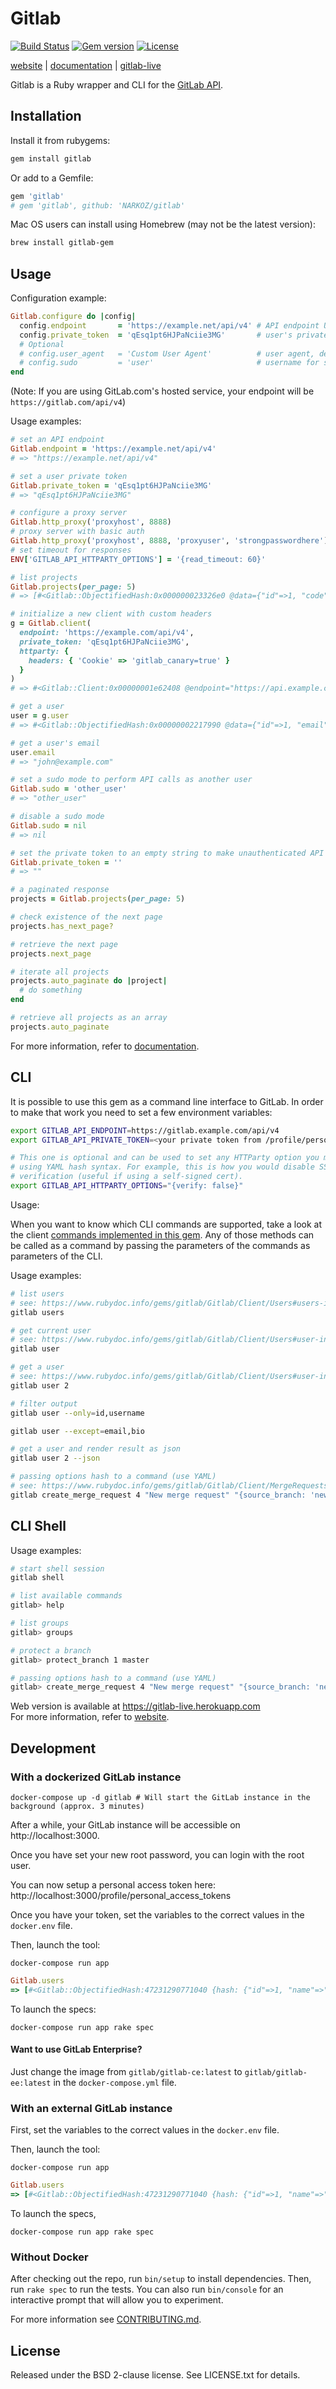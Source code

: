 # Gitlab

[![Build Status](https://img.shields.io/github/actions/workflow/status/NARKOZ/gitlab/ci.yml?branch=master)](https://github.com/NARKOZ/gitlab/actions/workflows/ci.yml)
[![Gem version](https://img.shields.io/gem/v/gitlab.svg)](https://rubygems.org/gems/gitlab)
[![License](https://img.shields.io/badge/license-BSD-red.svg)](https://github.com/NARKOZ/gitlab/blob/master/LICENSE.txt)

[website](https://narkoz.github.io/gitlab) |
[documentation](https://www.rubydoc.info/gems/gitlab/frames) |
[gitlab-live](https://github.com/NARKOZ/gitlab-live)

Gitlab is a Ruby wrapper and CLI for the [GitLab API](https://docs.gitlab.com/ee/api/index.html).

## Installation

Install it from rubygems:

```sh
gem install gitlab
```

Or add to a Gemfile:

```ruby
gem 'gitlab'
# gem 'gitlab', github: 'NARKOZ/gitlab'
```

Mac OS users can install using Homebrew (may not be the latest version):

```sh
brew install gitlab-gem
```

## Usage

Configuration example:

```ruby
Gitlab.configure do |config|
  config.endpoint       = 'https://example.net/api/v4' # API endpoint URL, default: ENV['GITLAB_API_ENDPOINT'] and falls back to ENV['CI_API_V4_URL']
  config.private_token  = 'qEsq1pt6HJPaNciie3MG'       # user's private token or OAuth2 access token, default: ENV['GITLAB_API_PRIVATE_TOKEN']
  # Optional
  # config.user_agent   = 'Custom User Agent'          # user agent, default: 'Gitlab Ruby Gem [version]'
  # config.sudo         = 'user'                       # username for sudo mode, default: nil
end
```

(Note: If you are using GitLab.com's hosted service, your endpoint will be `https://gitlab.com/api/v4`)

Usage examples:

```ruby
# set an API endpoint
Gitlab.endpoint = 'https://example.net/api/v4'
# => "https://example.net/api/v4"

# set a user private token
Gitlab.private_token = 'qEsq1pt6HJPaNciie3MG'
# => "qEsq1pt6HJPaNciie3MG"

# configure a proxy server
Gitlab.http_proxy('proxyhost', 8888)
# proxy server with basic auth
Gitlab.http_proxy('proxyhost', 8888, 'proxyuser', 'strongpasswordhere')
# set timeout for responses
ENV['GITLAB_API_HTTPARTY_OPTIONS'] = '{read_timeout: 60}'

# list projects
Gitlab.projects(per_page: 5)
# => [#<Gitlab::ObjectifiedHash:0x000000023326e0 @data={"id"=>1, "code"=>"brute", "name"=>"Brute", "description"=>nil, "path"=>"brute", "default_branch"=>nil, "owner"=>#<Gitlab::ObjectifiedHash:0x00000002331600 @data={"id"=>1, "email"=>"john@example.com", "name"=>"John Smith", "blocked"=>false, "created_at"=>"2012-09-17T09:41:56Z"}>, "private"=>true, "issues_enabled"=>true, "merge_requests_enabled"=>true, "wall_enabled"=>true, "wiki_enabled"=>true, "created_at"=>"2012-09-17T09:41:56Z"}>, #<Gitlab::ObjectifiedHash:0x000000023450d8 @data={"id"=>2, "code"=>"mozart", "name"=>"Mozart", "description"=>nil, "path"=>"mozart", "default_branch"=>nil, "owner"=>#<Gitlab::ObjectifiedHash:0x00000002344ca0 @data={"id"=>1, "email"=>"john@example.com", "name"=>"John Smith", "blocked"=>false, "created_at"=>"2012-09-17T09:41:56Z"}>, "private"=>true, "issues_enabled"=>true, "merge_requests_enabled"=>true, "wall_enabled"=>true, "wiki_enabled"=>true, "created_at"=>"2012-09-17T09:41:57Z"}>, #<Gitlab::ObjectifiedHash:0x00000002344958 @data={"id"=>3, "code"=>"gitlab", "name"=>"Gitlab", "description"=>nil, "path"=>"gitlab", "default_branch"=>nil, "owner"=>#<Gitlab::ObjectifiedHash:0x000000023447a0 @data={"id"=>1, "email"=>"john@example.com", "name"=>"John Smith", "blocked"=>false, "created_at"=>"2012-09-17T09:41:56Z"}>, "private"=>true, "issues_enabled"=>true, "merge_requests_enabled"=>true, "wall_enabled"=>true, "wiki_enabled"=>true, "created_at"=>"2012-09-17T09:41:58Z"}>]

# initialize a new client with custom headers
g = Gitlab.client(
  endpoint: 'https://example.com/api/v4',
  private_token: 'qEsq1pt6HJPaNciie3MG',
  httparty: {
    headers: { 'Cookie' => 'gitlab_canary=true' }
  }
)
# => #<Gitlab::Client:0x00000001e62408 @endpoint="https://api.example.com", @private_token="qEsq1pt6HJPaNciie3MG", @user_agent="Gitlab Ruby Gem 2.0.0">

# get a user
user = g.user
# => #<Gitlab::ObjectifiedHash:0x00000002217990 @data={"id"=>1, "email"=>"john@example.com", "name"=>"John Smith", "bio"=>nil, "skype"=>"", "linkedin"=>"", "twitter"=>"john", "dark_scheme"=>false, "theme_id"=>1, "blocked"=>false, "created_at"=>"2012-09-17T09:41:56Z"}>

# get a user's email
user.email
# => "john@example.com"

# set a sudo mode to perform API calls as another user
Gitlab.sudo = 'other_user'
# => "other_user"

# disable a sudo mode
Gitlab.sudo = nil
# => nil

# set the private token to an empty string to make unauthenticated API requests
Gitlab.private_token = ''
# => ""

# a paginated response
projects = Gitlab.projects(per_page: 5)

# check existence of the next page
projects.has_next_page?

# retrieve the next page
projects.next_page

# iterate all projects
projects.auto_paginate do |project|
  # do something
end

# retrieve all projects as an array
projects.auto_paginate
```

For more information, refer to [documentation](https://www.rubydoc.info/gems/gitlab/frames).

## CLI

It is possible to use this gem as a command line interface to GitLab. In order to make that work you need to set a few environment variables:
```sh
export GITLAB_API_ENDPOINT=https://gitlab.example.com/api/v4
export GITLAB_API_PRIVATE_TOKEN=<your private token from /profile/personal_access_tokens>

# This one is optional and can be used to set any HTTParty option you may need
# using YAML hash syntax. For example, this is how you would disable SSL
# verification (useful if using a self-signed cert).
export GITLAB_API_HTTPARTY_OPTIONS="{verify: false}"
```

Usage:

When you want to know which CLI commands are supported, take a look at the client [commands implemented in this gem](https://www.rubydoc.info/gems/gitlab/4.18.0/Gitlab/Client). Any of those methods can be called as a command by passing the parameters of the commands as parameters of the CLI.

Usage examples:

```sh
# list users
# see: https://www.rubydoc.info/gems/gitlab/Gitlab/Client/Users#users-instance_method
gitlab users

# get current user
# see: https://www.rubydoc.info/gems/gitlab/Gitlab/Client/Users#user-instance_method
gitlab user

# get a user
# see: https://www.rubydoc.info/gems/gitlab/Gitlab/Client/Users#user-instance_method
gitlab user 2

# filter output
gitlab user --only=id,username

gitlab user --except=email,bio

# get a user and render result as json
gitlab user 2 --json

# passing options hash to a command (use YAML)
# see: https://www.rubydoc.info/gems/gitlab/Gitlab/Client/MergeRequests#create_merge_request-instance_method
gitlab create_merge_request 4 "New merge request" "{source_branch: 'new_branch', target_branch: 'master', assignee_id: 42}"

```

## CLI Shell

Usage examples:

```sh
# start shell session
gitlab shell

# list available commands
gitlab> help

# list groups
gitlab> groups

# protect a branch
gitlab> protect_branch 1 master

# passing options hash to a command (use YAML)
gitlab> create_merge_request 4 "New merge request" "{source_branch: 'new_branch', target_branch: 'master', assignee_id: 42}"
```

Web version is available at https://gitlab-live.herokuapp.com  
For more information, refer to [website](https://narkoz.github.io/gitlab).

## Development

### With a dockerized GitLab instance

```shell
docker-compose up -d gitlab # Will start the GitLab instance in the background (approx. 3 minutes)
```

After a while, your GitLab instance will be accessible on http://localhost:3000.

Once you have set your new root password, you can login with the root user.

You can now setup a personal access token here: http://localhost:3000/profile/personal_access_tokens

Once you have your token, set the variables to the correct values in the `docker.env` file.

Then, launch the tool:

```shell
docker-compose run app
```

```ruby
Gitlab.users
=> [#<Gitlab::ObjectifiedHash:47231290771040 {hash: {"id"=>1, "name"=>"Administrator", "username"=>"root", ...]
```

To launch the specs:

```shell
docker-compose run app rake spec
```

#### Want to use GitLab Enterprise?

Just change the image from `gitlab/gitlab-ce:latest` to `gitlab/gitlab-ee:latest` in the `docker-compose.yml` file.

### With an external GitLab instance

First, set the variables to the correct values in the `docker.env` file.

Then, launch the tool:

```shell
docker-compose run app
```

```ruby
Gitlab.users
=> [#<Gitlab::ObjectifiedHash:47231290771040 {hash: {"id"=>1, "name"=>"Administrator", "username"=>"root", ...]
```

To launch the specs,

```shell
docker-compose run app rake spec
```

### Without Docker

After checking out the repo, run `bin/setup` to install dependencies. Then, run
`rake spec` to run the tests. You can also run `bin/console` for an interactive
prompt that will allow you to experiment.

For more information see [CONTRIBUTING.md](https://github.com/NARKOZ/gitlab/blob/master/CONTRIBUTING.md).

## License

Released under the BSD 2-clause license. See LICENSE.txt for details.
